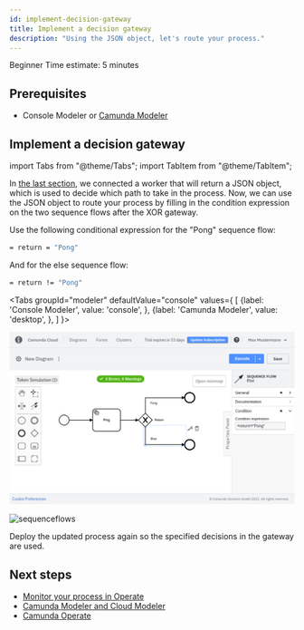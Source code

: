 ```yaml
---
id: implement-decision-gateway
title: Implement a decision gateway
description: "Using the JSON object, let's route your process."
---
```

<span class="badge badge--beginner">Beginner</span>
<span class="badge badge--short">Time estimate: 5 minutes</span>

## Prerequisites

- Console Modeler or [Camunda Modeler](https://camunda.com/download/modeler/)

## Implement a decision gateway

import Tabs from "@theme/Tabs";
import TabItem from "@theme/TabItem";

In [the last section](./implement-service-task.md), we connected a worker that will return a JSON object, which is used to decide which path to take in the process. Now, we can use the JSON object to route your process by filling in the condition expression on the two sequence flows after the XOR gateway.

Use the following conditional expression for the "Pong" sequence flow:

```bash
= return = "Pong"
```

And for the else sequence flow:

```bash
= return != "Pong"
```

<Tabs groupId="modeler" defaultValue="console" values={
    [
        {label: 'Console Modeler', value: 'console', },
        {label: 'Camunda Modeler', value: 'desktop', },
    ]
}>

<TabItem value='console'>

![sequenceflows-cloud](./img/cloud-modeler-advanced-sequence-flows.png)

</TabItem>

<TabItem value='desktop'>

![sequenceflows](./img/zeebe-modeler-advanced-sequence-flows.png)

</TabItem>
</Tabs>

Deploy the updated process again so the specified decisions in the gateway are used.

## Next steps

- [Monitor your process in Operate](monitor-your-process-in-operate.md)
- [Camunda Modeler and Cloud Modeler](../../components/modeler/overview.md)
- [Camunda Operate](/self-managed/operate-deployment/install-and-start.md)
